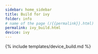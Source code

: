 ```yaml
---
sidebar: home_sidebar
title: Build for ivy
folder: info
# name of the page (/{{permalink}}.html)
permalink: ivy_build.html
device: ivy
---
```

{% include templates/device_build.md %}
